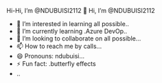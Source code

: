 Hi-Hi, I’m @NDUBUISI2112 👋 Hi, I’m @NDUBUISI2112
- 👀 I’m interested in learning all possible..
- 🌱 I’m currently learning .Azure DevOp..
- 💞️ I’m looking to collaborate on all possible...
- 📫 How to reach me by calls...
- 😄 Pronouns: ndubuisi...
- ⚡ Fun fact: .butterfly effects
- ..

<!---
NDUBUISI2112/NDUBUISI2112 is a ✨ special ✨ repository because its `README.md` (this file) appears on your GitHub profile.
You can click the Preview link to take a look at your changes.
--->
